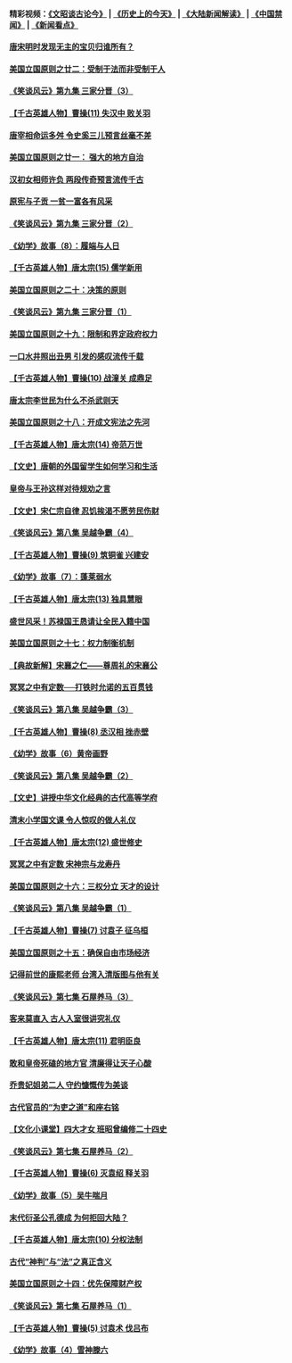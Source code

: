 #### 精彩视频：[《文昭谈古论今》](http://45.76.195.252/wenzhao) | [《历史上的今天》](http://45.76.195.252/today-in-history) | [《大陆新闻解读》](http://45.76.195.252/ntdtv-comedy) | [《中国禁闻》](http://45.76.195.252/ntdtv-news) | [《新闻看点》](http://45.76.195.252/news-insight) 

 #### [唐宋明时发现无主的宝贝归谁所有？](../pages/nsc975/n11036075.md?t=02150937) 

#### [美国立国原则之廿二：受制于法而非受制于人](../pages/nsc975/n11038266.md?t=02150937) 

#### [《笑谈风云》第九集 三家分晋（3）](../pages/nsc975/n11028646.md?t=02150937) 

#### [【千古英雄人物】曹操(11) 失汉中 败关羽](../pages/nsc975/n7783328.md?t=02150937) 

#### [唐宰相命运多舛 令史奚三儿预言丝毫不差](../pages/nsc975/n334750.md?t=02150937) 

#### [美国立国原则之廿一： 强大的地方自治](../pages/nsc975/n11036069.md?t=02150937) 

#### [汉初女相师许负 两段传奇预言流传千古](../pages/nsc975/n11035453.md?t=02150937) 

#### [原宪与子贡 一贫一富各有风采](../pages/nsc975/n11013094.md?t=02150937) 

#### [《笑谈风云》第九集 三家分晋（2）](../pages/nsc975/n11028610.md?t=02150937) 

#### [《幼学》故事（8）：履端与人日](../pages/nsc975/n10990550.md?t=02150937) 

#### [【千古英雄人物】唐太宗(15) 儒学新用](../pages/nsc975/n8046225.md?t=02150937) 

#### [美国立国原则之二十：决策的原则](../pages/nsc975/n11034691.md?t=02150937) 

#### [《笑谈风云》第九集 三家分晋（1）](../pages/nsc975/n11028591.md?t=02150937) 

#### [美国立国原则之十九：限制和界定政府权力](../pages/nsc975/n11023895.md?t=02150937) 

#### [一口水井照出丑男 引发的感叹流传千载](../pages/nsc975/n11004598.md?t=02150937) 

#### [【千古英雄人物】曹操(10) 战潼关 成鼎足](../pages/nsc975/n7779963.md?t=02150937) 

#### [唐太宗李世民为什么不杀武则天](../pages/nsc975/n11034040.md?t=02150937) 

#### [美国立国原则之十八：开成文宪法之先河](../pages/nsc975/n11008526.md?t=02150937) 

#### [【千古英雄人物】唐太宗(14) 帝范万世](../pages/nsc975/n8034234.md?t=02150937) 

#### [【文史】唐朝的外国留学生如何学习和生活](../pages/nsc975/n11010825.md?t=02150937) 

#### [皇帝与王孙这样对待规劝之言](../pages/nsc975/n10994666.md?t=02150937) 

#### [【文史】宋仁宗自律 忍饥挨渴不愿劳民伤财](../pages/nsc975/n10997349.md?t=02150937) 

#### [《笑谈风云》第八集 吴越争霸（4）](../pages/nsc975/n11010924.md?t=02150937) 

#### [【千古英雄人物】曹操(9) 筑铜雀 兴建安](../pages/nsc975/n7662497.md?t=02150937) 

#### [《幼学》故事（7）：蓬莱弱水](../pages/nsc975/n10990547.md?t=02150937) 

#### [【千古英雄人物】唐太宗(13) 独具慧眼](../pages/nsc975/n8034179.md?t=02150937) 

#### [盛世风采！苏禄国王恳请让全民入籍中国](../pages/nsc975/n10992284.md?t=02150937) 

#### [美国立国原则之十七：权力制衡机制](../pages/nsc975/n11002624.md?t=02150937) 

#### [【典故新解】宋襄之仁——尊周礼的宋襄公](../pages/nsc975/n11018653.md?t=02150937) 

#### [冥冥之中有定数──打铁时允诺的五百贯钱](../pages/nsc975/n334213.md?t=02150937) 

#### [《笑谈风云》第八集 吴越争霸（3）](../pages/nsc975/n11010889.md?t=02150937) 

#### [【千古英雄人物】曹操(8) 丞汉相 挫赤壁](../pages/nsc975/n7662490.md?t=02150937) 

#### [《幼学》故事（6）黄帝画野](../pages/nsc975/n10990546.md?t=02150937) 

#### [《笑谈风云》第八集 吴越争霸（2）](../pages/nsc975/n10996834.md?t=02150937) 

#### [【文史】讲授中华文化经典的古代高等学府](../pages/nsc975/n11003895.md?t=02150937) 

#### [清末小学国文课 令人惊叹的做人礼仪](../pages/nsc975/n10980226.md?t=02150937) 

#### [【千古英雄人物】唐太宗(12) 盛世修史](../pages/nsc975/n8034115.md?t=02150937) 

#### [冥冥之中有定数 宋神宗与龙寿丹](../pages/nsc975/n11008770.md?t=02150937) 

#### [美国立国原则之十六：三权分立 天才的设计](../pages/nsc975/n10991293.md?t=02150937) 

#### [《笑谈风云》第八集 吴越争霸（1）](../pages/nsc975/n10987751.md?t=02150937) 

#### [【千古英雄人物】曹操(7) 讨袁子 征乌桓](../pages/nsc975/n7662459.md?t=02150937) 

#### [美国立国原则之十五：确保自由市场经济](../pages/nsc975/n10957715.md?t=02150937) 

#### [记得前世的康熙老师 台湾入清版图与他有关](../pages/nsc975/n11004761.md?t=02150937) 

#### [《笑谈风云》第七集 石屋养马（3）](../pages/nsc975/n10964155.md?t=02150937) 

#### [客来莫直入 古人入室很讲究礼仪](../pages/nsc975/n11002636.md?t=02150937) 

#### [【千古英雄人物】唐太宗(11) 君明臣良](../pages/nsc975/n8030388.md?t=02150937) 

#### [敢和皇帝死磕的地方官 清廉得让天子心酸](../pages/nsc975/n10999336.md?t=02150937) 

#### [乔贵妃姐弟二人 守约慷慨传为美谈](../pages/nsc975/n10842491.md?t=02150937) 

#### [古代官员的“为吏之道”和座右铭](../pages/nsc975/n10989890.md?t=02150937) 

#### [【文化小课堂】四大才女 班昭曾编修二十四史](../pages/nsc975/n10996143.md?t=02150937) 

#### [《笑谈风云》第七集 石屋养马（2）](../pages/nsc975/n10964109.md?t=02150937) 

#### [【千古英雄人物】曹操(6) 灭袁绍 释关羽](../pages/nsc975/n7662436.md?t=02150937) 

#### [《幼学》故事（5）吴牛喘月](../pages/nsc975/n10806013.md?t=02150937) 

#### [末代衍圣公孔德成 为何拒回大陆？](../pages/nsc975/n10992548.md?t=02150937) 

#### [【千古英雄人物】唐太宗(10) 分权法制](../pages/nsc975/n8025970.md?t=02150937) 

#### [古代“神判”与“法”之真正含义](../pages/nsc975/n10982291.md?t=02150937) 

#### [美国立国原则之十四：优先保障财产权](../pages/nsc975/n10954086.md?t=02150937) 

#### [《笑谈风云》第七集 石屋养马（1）](../pages/nsc975/n10964072.md?t=02150937) 

#### [【千古英雄人物】曹操(5) 讨袁术 伐吕布](../pages/nsc975/n7637126.md?t=02150937) 

#### [《幼学》故事（4）雪神滕六](../pages/nsc975/n10806012.md?t=02150937) 

